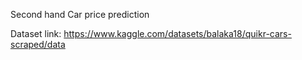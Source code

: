 Second hand Car price prediction

Dataset
link: https://www.kaggle.com/datasets/balaka18/quikr-cars-scraped/data

